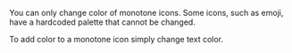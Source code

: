 You can only change color of monotone icons. Some icons, such as emoji, have a hardcoded palette that cannot be changed.

To add color to a monotone icon simply change text color.
